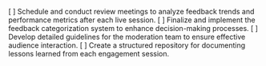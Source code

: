 [ ] Schedule and conduct review meetings to analyze feedback trends and performance metrics after each live session.
[ ] Finalize and implement the feedback categorization system to enhance decision-making processes.
[ ] Develop detailed guidelines for the moderation team to ensure effective audience interaction.
[ ] Create a structured repository for documenting lessons learned from each engagement session.